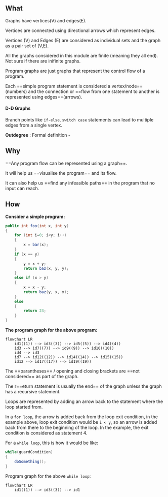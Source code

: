 ## What

Graphs have vertices(V) and edges(E).

Vertices are connected using directional arrows which represent edges.

Vertices (V) and Edges (E) are considered as individual sets and the graph as a pair set of (V,E).

All the graphs considered in this module are finite (meaning they all end). Not sure if there are inifinite graphs.

Program graphs are just graphs that represent the control flow of a program.

Each ==simple program statement is considered a vertex/node== (numbers) and the connection or ==flow from one statement to another is represented using edges==(arrows).

#### D-D Graphs

Branch points like `if-else`, `switch case` statements can lead to multiple edges from a single vertex.

**Outdegree** : Formal definition -


## Why

==Any program flow can be represented using a graph==. 

It will help us ==visualise the program== and its flow. 

It can also help us ==find any infeasible paths== in the program that no input can reach.

## How

**Consider a simple program:**

```Java
public int foo(int x, int y)
{
	for (int i=0; i<y; i++)
	{
		x = bar(x);
	}
	if (x == y)
	{
		y = x + y;
		return baz(x, y, y);
	}
	else if (x > y)
	{
		x = x - y;
		return baz(y, x, x);
	}
	else
	{
		return 23;
	}
}
```

**The program graph for the above program:**

```mermaid
flowchart LR
	id1((1)) --> id3((3)) --> id5((5)) --> id4((4))
	id3 --> id7((7)) --> id9((9)) --> id10((10))
	id4 --> id3
	id7 --> id12((12)) --> id14((14)) --> id15((15))
	id12 --> id17((17)) --> id19((19))
```
The ==parantheses== / opening and closing brackets are ==not considered== as part of the graph. 

The r==eturn statement is usually the end== of the graph unless the graph has a recursive statement.

Loops are represented by adding an arrow back to the statement where the loop started from.

In a `for loop`, the arrow is added back from the loop exit condition, in the example above, loop exit condition would be `i < y`, so an arrow is added back from there to the beginning of the loop. In the example, the exit condition is considered as statement 4.

For a `while loop`, this is how it would be like:

```Java
while(guardCondition)
{
	doSomething();
}
```

Program graph for the above `while loop`:

```mermaid
flowchart LR
	id1((1)) --> id3((3)) --> id1
```
